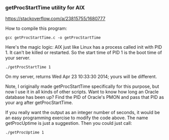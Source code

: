 ### getProcStartTime utility for AIX
https://stackoverflow.com/a/23815755/1680777

How to compile this program:

```
gcc getProcStartTime.c -o getProcStartTime
```
Here's the magic logic: AIX just like Linux has a process called init with PID 1. It can't be killed or restarted. So the start time of PID 1 is the boot time of your server.
```
./getProcStartTime 1
```
On my server, returns Wed Apr 23 10:33:30 2014; yours will be different.

Note, I originally made getProcStartTime specifically for this purpose, but now I use it in all kinds of other scripts. Want to know how long an Oracle database has been up? Find the PID of Oracle's PMON and pass that PID as your arg after getProcStartTime.

If you really want the output as an integer number of seconds, it would be an easy programming exercise to modify the code above. The name getProcUptime is just a suggestion. Then you could just call:

```
./getProcUptime 1
```
